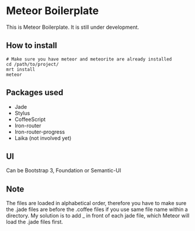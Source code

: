 # Meteor Boilerplate

This is Meteor Boilerplate. It is still under development.

## How to install

```
# Make sure you have meteor and meteorite are already installed
cd /path/to/project/
mrt install
meteor
```

## Packages used

* Jade 
* Stylus
* CoffeeScript
* Iron-router
* Iron-router-progress
* Laika (not involved yet)

## UI

Can be Bootstrap 3, Foundation or Semantic-UI

## Note

The files are loaded in alphabetical order, therefore you have to make sure the .jade files are before the .coffee files if you use same file name within a directory. My solution is to add _ in front of each jade file, which Meteor will load the .jade files first.
